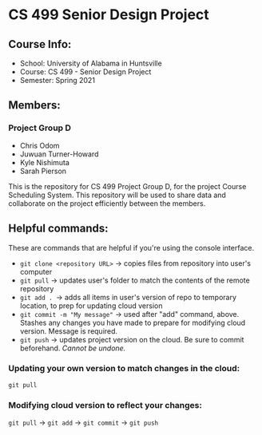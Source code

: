 # **CS 499 Senior Design Project**
## Course Info:
* School:   University of Alabama in Huntsville
* Course:   CS 499 - Senior Design Project
* Semester: Spring 2021
  
## Members:
### Project Group D
* Chris Odom
* Juwuan Turner-Howard
* Kyle Nishimuta
* Sarah Pierson

This is the repository for CS 499 Project Group D, for the project
Course Scheduling System. This repository will be used to share data
and collaborate on the project efficiently between the members.

## Helpful commands:
These are commands that are helpful if you're using the console interface.
* `git clone <repository URL>` -> copies files from repository into user's computer
* `git pull` -> updates user's folder to match the contents of the remote repository
* `git add . `-> adds all items in user's version of repo to temporary location, to prep for updating cloud version
* `git commit -m "My message"` -> used after "add" command, above. Stashes any changes you have made to prepare for modifying cloud version. Message is required.
* `git push` -> updates project version on the cloud. Be sure to commit beforehand. _Cannot be undone._
  
### Updating your own version to match changes in the cloud:
`git pull`
  
### Modifying cloud version to reflect your changes:
`git pull` -> `git add` -> `git commit` -> `git push`

